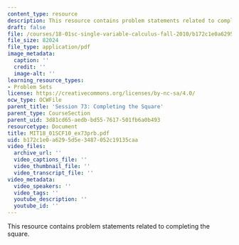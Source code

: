```yaml
---
content_type: resource
description: This resource contains problem statements related to completing the square.
draft: false
file: /courses/18-01sc-single-variable-calculus-fall-2010/b172c1e0a6295d5e3487052c19135caa_MIT18_01SCF10_ex73prb.pdf
file_size: 82024
file_type: application/pdf
image_metadata:
  caption: ''
  credit: ''
  image-alt: ''
learning_resource_types:
- Problem Sets
license: https://creativecommons.org/licenses/by-nc-sa/4.0/
ocw_type: OCWFile
parent_title: 'Session 73: Completing the Square'
parent_type: CourseSection
parent_uid: 3d81cd65-aedb-bd55-7617-501fb6a0b493
resourcetype: Document
title: MIT18_01SCF10_ex73prb.pdf
uid: b172c1e0-a629-5d5e-3487-052c19135caa
video_files:
  archive_url: ''
  video_captions_file: ''
  video_thumbnail_file: ''
  video_transcript_file: ''
video_metadata:
  video_speakers: ''
  video_tags: ''
  youtube_description: ''
  youtube_id: ''
---
```

This resource contains problem statements related to completing the square.